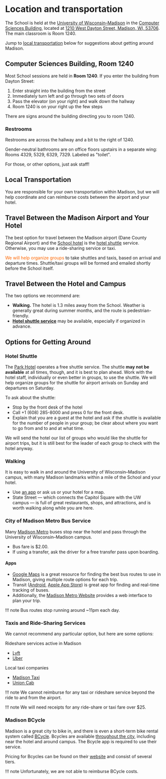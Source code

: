 # Location and transportation

The School is held at the [University of Wisconsin&ndash;Madison](https://www.wisc.edu) in the
[Computer Sciences Building](https://www.cs.wisc.edu), located at [1210 West Dayton Street, Madison, WI, 53706](https://maps.app.goo.gl/p5kJSsjfaHDyCwGX8). The main classroom is Room 1240.

Jump to [local transportation](#local-transportation) below for suggestions about getting around Madison.

## Computer Sciences Building, Room 1240

Most School sessions are held in **Room 1240**.
If you enter the building from Dayton Street:

1.  Enter straight into the building from the street
1.  Immediately turn left and go through two sets of doors
1.  Pass the elevator (on your right) and walk down the hallway
1.  Room 1240 is on your right up the few steps

There are signs around the building directing you to room 1240.

### Restrooms

Restrooms are across the hallway and a bit to the right of 1240.

Gender-neutral bathrooms are on office floors upstairs in a separate wing: Rooms 4329, 5329, 6329, 7329. Labeled as "toilet".

For those, or other options, just ask staff!

## Local Transportation

You are responsible for your own transportation within Madison, but we will help
coordinate and can reimburse costs between the airport and your hotel.

## Travel Between the Madison Airport and Your Hotel

The best option for travel between the Madison airport (Dane County Regional Airport) and the [School hotel](hotel.md) is the [hotel shuttle](#hotel-shuttle) service. Otherwise, you may use a ride-sharing service or taxi.

<span style="color: #FF6600;">We will help organize groups</span> to take shuttles and taxis,
based on arrival and departure times. Shuttle/taxi groups will be formed and emailed shortly before the School itself.

## Travel Between the Hotel and Campus

The two options we recommend are:

* **Walking.** The hotel is 1.3 miles away from the School. Weather is generally great during summer months, and the route is pedestrian-friendly.
* [**Hotel shuttle service**](#hotel-shuttle) may be available, especially if organized in advance.

## Options for Getting Around

### Hotel Shuttle

The [Park Hotel](hotel.md) operates a free shuttle service.
The shuttle **may not be available** at all times, though, and it is best to plan ahead.
Work with the hotel staff, individually or even better in groups, to use the shuttle.
We will help organize groups for the shuttle for airport arrivals on Sunday and departures on Saturday.

To ask about the shuttle:

* Stop by the front desk of the hotel
* Call +1&nbsp;(608)&nbsp;285-8000 and press 0 for the front desk.
* Explain that you are a guest at the hotel and ask if the shuttle is available for the number of people in your group; be clear about where you want to go from and to and at what time.

We will send the hotel our list of groups who would like the shuttle for airport trips,
but it is still best for the leader of each group to check with the hotel anyway.

### Walking

It is easy to walk in and around the University of Wisconsin&ndash;Madison campus,
with many Madison landmarks within a mile of the School and your hotel.

* Use [an app](#apps) or ask us or your hotel for a map.
* State Street&nbsp;&mdash; which connects the Capitol Square with the UW campus&nbsp;&mdash;
is full of great restaurants, shops, and attractions, and is worth walking along while you are here.

### City of Madison Metro Bus Service

Many [Madison Metro](https://www.cityofmadison.com/metro) buses stop near the hotel and
pass through the University of Wisconsin&ndash;Madison campus.

* Bus fare is $2.00.
* If using a transfer, ask the driver for a free transfer pass upon boarding.

#### Apps 
* [Google Maps](https://maps.google.com) is a great resource for finding the best bus routes to use in Madison, giving multiple route options for each trip.
* Transit ([Android](https://play.google.com/store/apps/details?id=com.thetransitapp.droid), [Apple App Store](https://apps.apple.com/us/app/transit-subway-bus-times/id498151501)) is great app for finding and real-time tracking of buses.
* Additionally, the [Madison Metro Website](https://www.cityofmadison.com/metro/routes-schedules)
provides a web interface to plan your trip.

!!! note 
    Bus routes stop running around ~11pm each day.

### Taxis and Ride-Sharing Services

We cannot recommend any particular option, but here are some options:

Rideshare services active in Madison

* [Lyft](https://www.lyft.com/)
* [Uber](https://www.uber.com/ride/)

Local taxi companies

* [Madison Taxi](https://www.madtaxi.com)
* [Union Cab](https://www.unioncab.com/)

!!! note 
    We cannot reimburse for any taxi or rideshare service beyond the ride to and from the airport.

!!! note
    We will need receipts for any ride-share or taxi fare over $25.

### Madison BCycle

Madison is a great city to bike in,
and there is even a short-term bike rental system called [BCycle](https://madison.bcycle.com).
Bcycles are available [throughout the city](https://madison.bcycle.com/nav/map),
including near the hotel and around campus. The Bcycle app is required to use their service.

Pricing for Bcycles can be found on their 
[website](https://madison.bcycle.com/nav/Join-now) and consist of several tiers.

!!! note
    Unfortunately, we are not able to reimburse BCycle costs.